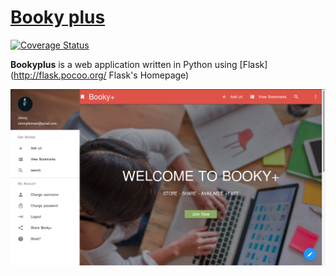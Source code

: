 
#  [Booky plus](https://bookyplus.herokuapp.com/)

[![Coverage Status](https://coveralls.io/repos/github/jimmykimani/bookyplus/badge.svg?branch=master)](https://coveralls.io/github/jimmykimani/bookyplus?branch=master)


__Bookyplus__ is a web application written in Python using [Flask](http://flask.pocoo.org/ Flask's Homepage) 

![screenshot](https://github.com/jimmykimani/bookyplus/blob/master/booky%2B%20screenshot.png?raw=true)

